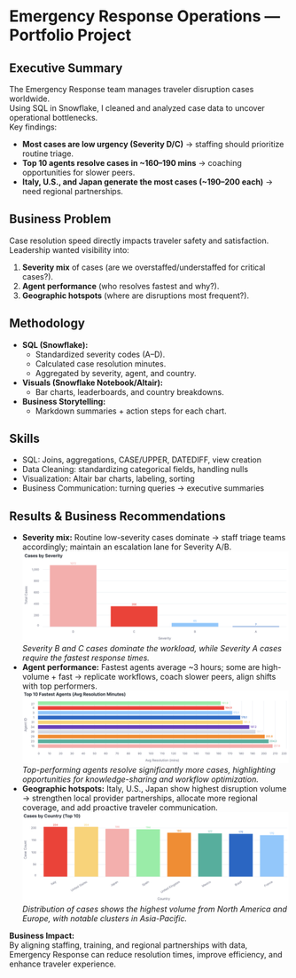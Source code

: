 
# Emergency Response Operations — Portfolio Project

## Executive Summary
The Emergency Response team manages traveler disruption cases worldwide.  
Using SQL in Snowflake, I cleaned and analyzed case data to uncover operational bottlenecks.  
Key findings:
- **Most cases are low urgency (Severity D/C)** → staffing should prioritize routine triage.  
- **Top 10 agents resolve cases in ~160–190 mins** → coaching opportunities for slower peers.  
- **Italy, U.S., and Japan generate the most cases (~190–200 each)** → need regional partnerships.  

## Business Problem
Case resolution speed directly impacts traveler safety and satisfaction.  
Leadership wanted visibility into:
1. **Severity mix** of cases (are we overstaffed/understaffed for critical cases?).  
2. **Agent performance** (who resolves fastest and why?).  
3. **Geographic hotspots** (where are disruptions most frequent?).  

## Methodology
- **SQL (Snowflake):**  
  - Standardized severity codes (A–D).  
  - Calculated case resolution minutes.  
  - Aggregated by severity, agent, and country.  
- **Visuals (Snowflake Notebook/Altair):**  
  - Bar charts, leaderboards, and country breakdowns.  
- **Business Storytelling:**  
  - Markdown summaries + action steps for each chart.  

## Skills
- SQL: Joins, aggregations, CASE/UPPER, DATEDIFF, view creation  
- Data Cleaning: standardizing categorical fields, handling nulls  
- Visualization: Altair bar charts, labeling, sorting  
- Business Communication: turning queries → executive summaries  

## Results & Business Recommendations
- **Severity mix:** Routine low-severity cases dominate → staff triage teams accordingly; maintain an escalation lane for Severity A/B.
![Cases by Severity](cases%20by%20severity.png)  
*Severity B and C cases dominate the workload, while Severity A cases require the fastest response times.*  
- **Agent performance:** Fastest agents average ~3 hours; some are high-volume + fast → replicate workflows, coach slower peers, align shifts with top performers.
![Top 10 Agents](top%2010%20agents.png)  
*Top-performing agents resolve significantly more cases, highlighting opportunities for knowledge-sharing and workflow optimization.*  
- **Geographic hotspots:** Italy, U.S., Japan show highest disruption volume → strengthen local provider partnerships, allocate more regional coverage, and add proactive traveler communication.
![Cases by Country](cases%20by%20country.png)  
*Distribution of cases shows the highest volume from North America and Europe, with notable clusters in Asia-Pacific.*

**Business Impact:**  
By aligning staffing, training, and regional partnerships with data, Emergency Response can reduce resolution times, improve efficiency, and enhance traveler experience.

